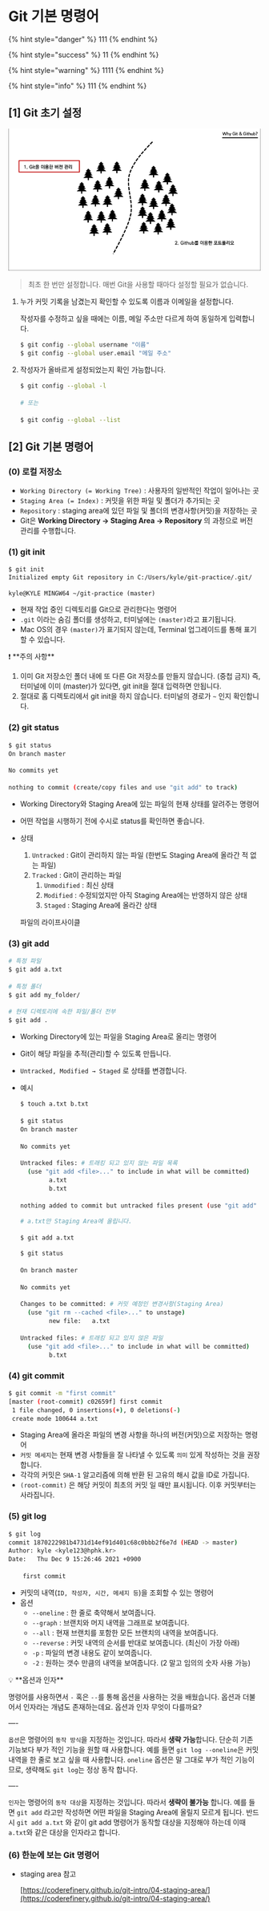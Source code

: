 # Git 기본 명령어

{% hint style="danger" %}
111
{% endhint %}

{% hint style="success" %}
11
{% endhint %}

{% hint style="warning" %}
1111
{% endhint %}

{% hint style="info" %}
111
{% endhint %}

## \[1] Git 초기 설정

![](<../.gitbook/assets/Untitled 2.png>)

> 최초 한 번만 설정합니다. 매번 Git을 사용할 때마다 설정할 필요가 없습니다.

1.  누가 커밋 기록을 남겼는지 확인할 수 있도록 이름과 이메일을 설정합니다.

    작성자를 수정하고 싶을 때에는 이름, 메일 주소만 다르게 하여 동일하게 입력합니다.

    ```bash
    $ git config --global username "이름"
    $ git config --global user.email "메일 주소"
    ```
2.  작성자가 올바르게 설정되었는지 확인 가능합니다.

    ```bash
    $ git config --global -l

    # 또는

    $ git config --global --list
    ```

## \[2] Git 기본 명령어

### (0) 로컬 저장소

* `Working Directory (= Working Tree)` : 사용자의 일반적인 작업이 일어나는 곳
* `Staging Area (= Index)` : 커밋을 위한 파일 및 폴더가 추가되는 곳
* `Repository` : staging area에 있던 파일 및 폴더의 변경사항(커밋)을 저장하는 곳
* Git은 **Working Directory → Staging Area → Repository** 의 과정으로 버전 관리를 수행합니다.

### (1) git init

```shell
$ git init
Initialized empty Git repository in C:/Users/kyle/git-practice/.git/

kyle@KYLE MINGW64 ~/git-practice (master)
```

* 현재 작업 중인 디렉토리를 Git으로 관리한다는 명령어
* `.git` 이라는 숨김 폴더를 생성하고, 터미널에는 `(master)`라고 표기됩니다.
* Mac OS의 경우 `(master)`가 표기되지 않는데, Terminal 업그레이드를 통해 표기할 수 있습니다.

❗ \*\*주의 사항\*\*

1. 이미 Git 저장소인 폴더 내에 또 다른 Git 저장소를 만들지 않습니다. (중첩 금지) 즉, 터미널에 이미 (master)가 있다면, git init을 절대 입력하면 안됩니다.
2. 절대로 홈 디렉토리에서 git init을 하지 않습니다. 터미널의 경로가 `~` 인지 확인합니다.

### (2) git status

```bash
$ git status
On branch master

No commits yet

nothing to commit (create/copy files and use "git add" to track)
```

* Working Directory와 Staging Area에 있는 파일의 현재 상태를 알려주는 명령어
* 어떤 작업을 시행하기 전에 수시로 status를 확인하면 좋습니다.
*   상태

    1. `Untracked` : Git이 관리하지 않는 파일 (한번도 Staging Area에 올라간 적 없는 파일)
    2. `Tracked` : Git이 관리하는 파일
       1. `Unmodified` : 최신 상태
       2. `Modified` : 수정되었지만 아직 Staging Area에는 반영하지 않은 상태
       3. `Staged` : Staging Area에 올라간 상태

    파일의 라이프사이클

### (3) git **add**

```bash
# 특정 파일
$ git add a.txt

# 특정 폴더
$ git add my_folder/

# 현재 디렉토리에 속한 파일/폴더 전부
$ git add .
```

* Working Directory에 있는 파일을 Staging Area로 올리는 명령어
* Git이 해당 파일을 추적(관리)할 수 있도록 만듭니다.
* `Untracked, Modified → Staged` 로 상태를 변경합니다.
*   예시

    ```bash
    $ touch a.txt b.txt

    $ git status
    On branch master

    No commits yet

    Untracked files: # 트래킹 되고 있지 않는 파일 목록
      (use "git add <file>..." to include in what will be committed)
            a.txt
            b.txt

    nothing added to commit but untracked files present (use "git add" to track)
    ```

    ```bash
    # a.txt만 Staging Area에 올립니다.

    $ git add a.txt
    ```

    ```bash
    $ git status

    On branch master

    No commits yet

    Changes to be committed: # 커밋 예정인 변경사항(Staging Area)
      (use "git rm --cached <file>..." to unstage)
            new file:   a.txt

    Untracked files: # 트래킹 되고 있지 않은 파일
      (use "git add <file>..." to include in what will be committed)
            b.txt
    ```

### (4) git **commit**

```bash
$ git commit -m "first commit"
[master (root-commit) c02659f] first commit
 1 file changed, 0 insertions(+), 0 deletions(-)
 create mode 100644 a.txt
```

* Staging Area에 올라온 파일의 변경 사항을 하나의 버전(커밋)으로 저장하는 명령어
* `커밋 메세지`는 현재 변경 사항들을 잘 나타낼 수 있도록 `의미` 있게 작성하는 것을 권장합니다.
* 각각의 커밋은 `SHA-1` 알고리즘에 의해 반환 된 고유의 해시 값을 ID로 가집니다.
* `(root-commit)` 은 해당 커밋이 최초의 커밋 일 때만 표시됩니다. 이후 커밋부터는 사라집니다.

### (5) **git log**

```bash
$ git log
commit 1870222981b4731d14ef91d401c68c0bbb2f6e7d (HEAD -> master)
Author: kyle <kyle123@hphk.kr>
Date:   Thu Dec 9 15:26:46 2021 +0900

    first commit
```

* 커밋의 내역(`ID, 작성자, 시간, 메세지 등`)을 조회할 수 있는 명령어
* 옵션
  * `--oneline` : 한 줄로 축약해서 보여줍니다.
  * `--graph` : 브랜치와 머지 내역을 그래프로 보여줍니다.
  * `--all` : 현재 브랜치를 포함한 모든 브랜치의 내역을 보여줍니다.
  * `--reverse` : 커밋 내역의 순서를 반대로 보여줍니다. (최신이 가장 아래)
  * `-p` : 파일의 변경 내용도 같이 보여줍니다.
  * `-2` : 원하는 갯수 만큼의 내역을 보여줍니다. (2 말고 임의의 숫자 사용 가능)

💡 \*\*옵션과 인자\*\*

명령어를 사용하면서 `-` 혹은 `--`를 통해 옵션을 사용하는 것을 배웠습니다. 옵션과 더불어서 인자라는 개념도 존재하는데요. 옵션과 인자 무엇이 다를까요?

—-

`옵션`은 명령어의 `동작 방식`을 지정하는 것입니다. 따라서 **생략 가능**합니다. 단순히 기존 기능보다 부가 적인 기능을 원할 때 사용합니다. 예를 들면 `git log --oneline`은 커밋 내역을 한 줄로 보고 싶을 때 사용합니다. `oneline` 옵션은 말 그대로 부가 적인 기능이므로, 생략해도 `git log`는 정상 동작 합니다.

—-

`인자`는 명령어의 `동작 대상`을 지정하는 것입니다. 따라서 **생략이 불가능** 합니다. 예를 들면 `git add` 라고만 작성하면 어떤 파일을 Staging Area에 올릴지 모르게 됩니다. 반드시 `git add a.txt` 와 같이 git add 명령어가 동작할 대상을 지정해야 하는데 이때 `a.txt`와 같은 대상을 인자라고 합니다.

### (6) 한눈에 보는 Git 명령어

*   staging area 참고

    [https://coderefinery.github.io/git-intro/04-staging-area/](https://coderefinery.github.io/git-intro/04-staging-area/)
